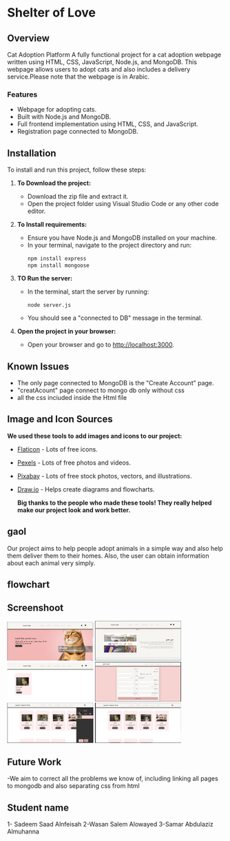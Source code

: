 # Shelter of Love 

## Overview
Cat Adoption Platform
A fully functional project for a cat adoption webpage written using HTML, CSS, JavaScript, Node.js, and MongoDB. This webpage allows users to adopt cats and also includes a delivery service.Please note that the webpage is in Arabic.

### Features
- Webpage for adopting cats.
- Built with Node.js and MongoDB.
- Full frontend implementation using HTML, CSS, and JavaScript.
- Registration page connected to MongoDB.

## Installation

To install and run this project, follow these steps:

1. **To Download the project:**
   - Download the zip file and extract it.
   - Open the project folder using Visual Studio Code or any other code editor.

2. **To Install requirements:**
   - Ensure you have Node.js and MongoDB installed on your machine.
   - In your terminal, navigate to the project directory and run:
     ``` in bash
     npm install express
     npm install mongoose
     ```

3. **TO Run the server:**
   - In the terminal, start the server by running:
     ``` in bash
     node server.js
     ```
   - You should see a "connected to DB" message in the terminal.

4. **Open the project in your browser:**
   - Open your browser and go to [http://localhost:3000](http://localhost:3000).

## Known Issues

- The only page connected to MongoDB is the "Create Account" page.
- "creatAcount" page connect to mongo db only without css
- all the css inciuded inside the Html file 

  
## Image and Icon Sources

**We used these tools to add images and icons to our project:**
- [Flaticon](https://www.flaticon.com/) - Lots of free icons.
- [Pexels](https://www.pexels.com/) - Lots of free photos and videos.
- [Pixabay](https://pixabay.com/) - Lots of free stock photos, vectors, and illustrations.
- [Draw.io](https://app.diagrams.net/) - Helps create diagrams and flowcharts.

  
  **Big thanks to the people who made these tools! They really helped make our project look and work better.**
  
## gaol 
Our project aims to help people adopt animals in a simple way and also help them deliver them to their homes. Also, the user can obtain information about each animal very simply.
  
## flowchart


## Screenshoot 

<img src="https://github.com/wasanalowayed/CS-346-Project/blob/main/web1.png" alt="Web Image" width="200">
<img src="https://github.com/wasanalowayed/CS-346-Project/blob/main/web2.png" alt="Web Image" width="200">
<img src="https://github.com/wasanalowayed/CS-346-Project/blob/main/web3.png" alt="Web Image" width="200">
<img src="https://github.com/wasanalowayed/CS-346-Project/blob/main/weeb4.png" alt="Web Image" width="200">
<img src="https://github.com/wasanalowayed/CS-346-Project/blob/main/web5.png" alt="Web Image" width="200">
<img src="https://github.com/wasanalowayed/CS-346-Project/blob/main/web6.png" alt="Web Image" width="200">







## Future Work
-We aim to correct all the problems we know of, including linking all pages to mongodb and also separating css from html


## Student name 
1- Sadeem Saad Alnfeisah 
2-Wasan Salem Alowayed
3-Samar Abdulaziz Almuhanna

